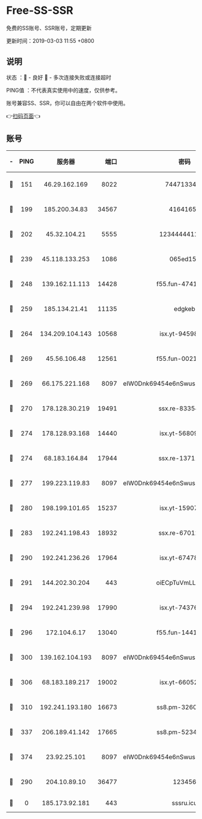 # Free-SS-SSR

免费的SS账号、SSR账号，定期更新

更新时间：2019-03-03 11:55 +0800

## 说明

状态     ：🙂 - 良好 🙁 - 多次连接失败或连接超时

PING值   ：不代表真实使用中的速度，仅供参考。

账号兼容SS、SSR，你可以自由在两个软件中使用。

👉[扫码页面](https://liesauer.github.io/free-ss-ssr.github.io/)👈

## 账号

|-|PING|服务器|端口|密码|加密方式|区域|
|:----:|:----:|:-----:|-----:|:----:|:----:|:----:|
|🙂|151|46.29.162.169|8022|7447133485|aes-256-cfb|RU|
|🙂|199|185.200.34.83|34567|41641651|aes-256-cfb|US|
|🙂|202|45.32.104.21|5555|1234444411111|aes-256-cfb|SG|
|🙂|239|45.118.133.253|1086|065ed15a|aes-256-cfb|SG|
|🙂|248|139.162.11.113|14428|f55.fun-47410075|aes-256-cfb|SG|
|🙂|259|185.134.21.41|11135|edgkeb|aes-256-cfb|GB|
|🙂|264|134.209.104.143|10568|isx.yt-94598506|aes-256-cfb|SG|
|🙂|269|45.56.106.48|12561|f55.fun-00211476|aes-256-cfb|US|
|🙂|269|66.175.221.168|8097|eIW0Dnk69454e6nSwuspv9DmS201tQ0D|aes-256-cfb|US|
|🙂|270|178.128.30.219|19491|ssx.re-83354256|aes-256-cfb|SG|
|🙂|274|178.128.93.168|14440|isx.yt-56809452|aes-256-cfb|SG|
|🙂|274|68.183.164.84|17944|ssx.re-13711103|aes-256-cfb|US|
|🙂|277|199.223.119.83|8097|eIW0Dnk69454e6nSwuspv9DmS201tQ0D|aes-256-cfb|US|
|🙂|280|198.199.101.65|15237|isx.yt-15907759|aes-256-cfb|US|
|🙂|283|192.241.198.43|18932|ssx.re-67012369|aes-256-cfb|US|
|🙂|290|192.241.236.26|17964|isx.yt-67478866|aes-256-cfb|US|
|🙂|291|144.202.30.204|443|oiECpTuVmLLxk4Ts|aes-256-cfb|US|
|🙂|294|192.241.239.98|17990|isx.yt-74376721|aes-256-cfb|US|
|🙂|296|172.104.6.17|13040|f55.fun-14418774|aes-256-cfb|US|
|🙂|300|139.162.104.193|8097|eIW0Dnk69454e6nSwuspv9DmS201tQ0D|aes-256-cfb|JP|
|🙂|306|68.183.189.217|19002|isx.yt-66052307|aes-256-cfb|SG|
|🙂|310|192.241.193.180|16673|ss8.pm-32602550|aes-256-cfb|US|
|🙂|337|206.189.41.142|17665|ss8.pm-52341360|aes-256-cfb|SG|
|🙂|374|23.92.25.101|8097|eIW0Dnk69454e6nSwuspv9DmS201tQ0D|aes-256-cfb|US|
|🙂|290|204.10.89.10|36477|123456|aes-256-cfb|US|
|🙁|0|185.173.92.181|443|sssru.icu|rc4-md5|RU|
